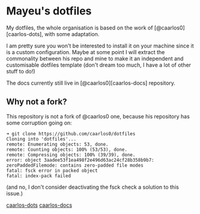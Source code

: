 # Mayeu's dotfiles

My dotfiles, the whole organisation is based on the work of
[@caarlos0][caarlos-dots], with some adaptation.

I am pretty sure you won't be interested to install it on your machine since it
is a custom configuration. Maybe at some point I will extract the commonality
between his repo and mine to make it an independent and customisable dotfiles
template (don't dream too much, I have a lot of other stuff to do!)

The docs currently still live in [@caarlos0][caarlos-docs] repository.

## Why not a fork?

This repository is not a fork of @caarlos0 one, because his repository has some
corruption going on:

```
➜ git clone https://github.com/caarlos0/dotfiles
Cloning into 'dotfiles'...
remote: Enumerating objects: 53, done.
remote: Counting objects: 100% (53/53), done.
remote: Compressing objects: 100% (39/39), done.
error: object 3aadee53f1ea498f2e496d63ac24cf28b358b9b7: zeroPaddedFilemode: contains zero-padded file modes
fatal: fsck error in packed object
fatal: index-pack failed
```

(and no, I don't consider deactivating the fsck check a solution to this issue.)

[caarlos-dots](https://github.com/caarlos0/dotfiles)
[caarlos-docs](https://github.com/caarlos0/dotfiles/tree/master/docs)
